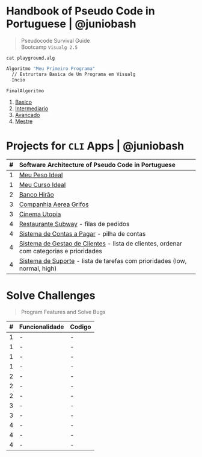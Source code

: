 # Handbook of Pseudo Code in Portuguese | @juniobash
> Pseudocode Survival Guide &nbsp;  
> Bootcamp `Visualg 2.5`


`cat playground.alg`
~~~ bash
Algoritmo "Meu Primeiro Programa"
  // Estrurtura Basica de Um Programa em Visualg
  Incio

FimalAlgoritmo

~~~

1. [Basico](#)
2. [Intermediario](#)
3. [Avancado](#)
4. [Mestre](#)

# Projects for `CLI` Apps | @juniobash

|#|Software Architecture of Pseudo Code in Portuguese|
| :---|:---|
|  1  | [Meu Peso Ideal](#)|
|  1  | [Meu Curso Ideal](#)|
|  2  | [Banco Hirão](#)|
|  3  | [Companhia Aerea Grifos](#)|
|  3  | [Cinema Utopia](#)|
|  4  | [Restaurante Subway](#) - filas de pedidos|
|  4  | [Sistema de Contas a Pagar](#) - pilha de contas|
|  4  | [Sistema de Gestao de Clientes](#) - lista de clientes, ordenar com categorias e prioridades|
|  4  | [Sistema de Suporte](#) - lista de tarefas com prioridades (low, normal, high)|

# Solve Challenges
> Program Features and Solve Bugs

|#|Funcionalidade | Codigo |
| :---|:---| :---|
|  1  | - | - |
|  1  | - | - |
|  1  | - | - |
|  1  | - | - |
|  2  | - | - |
|  2  | - | - |
|  2  | - | - |
|  3  | - | - |
|  3  | - | - |
|  4  | - | - |
|  4  | - | - |
|  4  | - | - |
